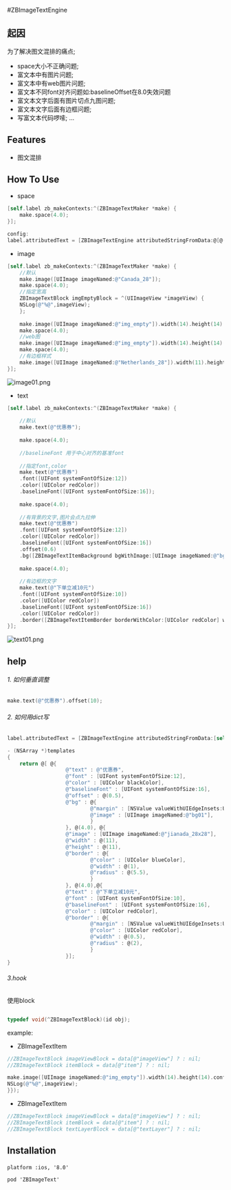 #ZBImageTextEngine

## 起因

为了解决图文混排的痛点;

- space大小不正确问题;
- 富文本中有图片问题;
- 富文本中有web图片问题;
- 富文本不同font对齐问题如:baselineOffset在8.0失效问题
- 富文本文字后面有图片切点九图问题;
- 富文本文字后面有边框问题;
- 写富文本代码啰嗦;
...

## Features

- 图文混排



## How To Use

* space

```objective-c
[self.label zb_makeContexts:^(ZBImageTextMaker *make) {
    make.space(4.0);
}];

config:
label.attributedText = [ZBImageTextEngine attributedStringFromData:@[@(4.0)]];
```

* image

```objective-c
[self.label zb_makeContexts:^(ZBImageTextMaker *make) {
    //默认
    make.image([UIImage imageNamed:@"Canada_28"]);
    make.space(4.0);
    //指定宽高
    ZBImageTextBlock imgEmptyBlock = ^(UIImageView *imageView) {
    NSLog(@"%@",imageView);
    };
    
    make.image([UIImage imageNamed:@"img_empty"]).width(14).height(14).config(@{ @"imageView" :imgEmptyBlock});
    make.space(4.0);
    //web图
    make.image([UIImage imageNamed:@"img_empty"]).width(14).height(14).url(@"http://b0.hucdn.com/img/country_new/ct_18.png");
    make.space(4.0);
    //有边框样式
    make.image([UIImage imageNamed:@"Netherlands_28"]).width(11).height(11).border([ZBImageTextItemBorder borderWithColor:[UIColor blueColor] width:1 radius:5.5]).offset(-2);
}];
```
![image01.png](https://upload-images.jianshu.io/upload_images/1986326-ba1803638fb4b513.png?imageMogr2/auto-orient/strip%7CimageView2/2/w/320)


* text


```objective-c
[self.label zb_makeContexts:^(ZBImageTextMaker *make) {
    
    //默认
    make.text(@"优惠券");
    
    make.space(4.0);
    
    //baselineFont 用于中心对齐的基准font
    
    //指定font,color
    make.text(@"优惠券")
    .font([UIFont systemFontOfSize:12])
    .color([UIColor redColor])
    .baselineFont([UIFont systemFontOfSize:16]);
    
    make.space(4.0);
    
    //有背景的文字,图片会点九拉伸
    make.text(@"优惠券")
    .font([UIFont systemFontOfSize:12])
    .color([UIColor redColor])
    .baselineFont([UIFont systemFontOfSize:16])
    .offset(0.6)
    .bg([ZBImageTextItemBackground bgWithImage:[UIImage imageNamed:@"bg01"] margin:UIEdgeInsetsMake(2, 5, 2, 5)]);
    
    make.space(4.0);
    
    //有边框的文字
    make.text(@"下单立减10元")
    .font([UIFont systemFontOfSize:10])
    .color([UIColor redColor])
    .baselineFont([UIFont systemFontOfSize:16])
    .color([UIColor redColor])
    .border([ZBImageTextItemBorder borderWithColor:[UIColor redColor] width:0.5 radius:2 margin:UIEdgeInsetsMake(2, 3, 2, 3)]);
}];
```
![text01.png](https://upload-images.jianshu.io/upload_images/1986326-230072f0c32c43cf.png?imageMogr2/auto-orient/strip%7CimageView2/2/w/320)

## help

###### 1. 如何垂直调整
```objective-c
make.text(@"优惠券").offset(10);
```
###### 2. 如何用dict写
```objective-c
label.attributedText = [ZBImageTextEngine attributedStringFromData:[self templates]];

- (NSArray *)templates
{
    return @[ @{
                   @"text" : @"优惠券",
                   @"font" : [UIFont systemFontOfSize:12],
                   @"color" : [UIColor blackColor],
                   @"baselineFont" : [UIFont systemFontOfSize:16],
                   @"offset" : @(0.5),
                   @"bg" : @{
                           @"margin" : [NSValue valueWithUIEdgeInsets:UIEdgeInsetsMake(2, 5, 2, 5)],
                           @"image" : [UIImage imageNamed:@"bg01"],
                           }
                   }, @(4.0), @{
                   @"image" : [UIImage imageNamed:@"jianada_28x28"],
                   @"width" : @(11),
                   @"height" : @(11),
                   @"border" : @{
                           @"color" : [UIColor blueColor],
                           @"width" : @(1),
                           @"radius" : @(5.5),
                           }
                   }, @(4.0),@{
                   @"text" : @"下单立减10元",
                   @"font" : [UIFont systemFontOfSize:10],
                   @"baselineFont" : [UIFont systemFontOfSize:16],
                   @"color" : [UIColor redColor],
                   @"border" : @{
                           @"margin" : [NSValue valueWithUIEdgeInsets:UIEdgeInsetsMake(2, 3, 2, 3)],
                           @"color" : [UIColor redColor],
                           @"width" : @(0.5),
                           @"radius" : @(2),
                           }
                   }];
}
```
###### 3.hook
使用block
```objective-c

typedef void(^ZBImageTextBlock)(id obj);
```

example:

- ZBImageTextItem
```objective-c
//ZBImageTextBlock imageViewBlock = data[@"imageView"] ? : nil;
//ZBImageTextBlock itemBlock = data[@"item"] ? : nil;

make.image([UIImage imageNamed:@"img_empty"]).width(14).height(14).config(@{ @"imageView" :^(UIImageView *imageView) {
NSLog(@"%@",imageView);
}});

```
- ZBImageTextItem

```objective-c
//ZBImageTextBlock imageViewBlock = data[@"imageView"] ? : nil;
//ZBImageTextBlock itemBlock = data[@"item"] ? : nil;
//ZBImageTextBlock textLayerBlock = data[@"textLayer"] ? : nil;
```

## Installation

####  
```
platform :ios, '8.0'

pod 'ZBImageText'
```
